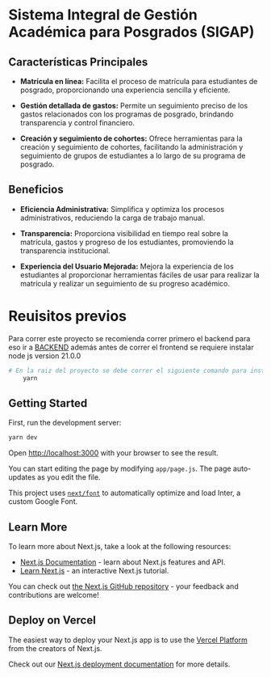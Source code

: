 
# Sistema Integral de Gestión Académica para Posgrados (SIGAP)

## Características Principales

- **Matrícula en línea:** Facilita el proceso de matrícula para estudiantes de posgrado, proporcionando una experiencia sencilla y eficiente.

- **Gestión detallada de gastos:** Permite un seguimiento preciso de los gastos relacionados con los programas de posgrado, brindando transparencia y control financiero.

- **Creación y seguimiento de cohortes:** Ofrece herramientas para la creación y seguimiento de cohortes, facilitando la administración y seguimiento de grupos de estudiantes a lo largo de su programa de posgrado.

## Beneficios

- **Eficiencia Administrativa:** Simplifica y optimiza los procesos administrativos, reduciendo la carga de trabajo manual.

- **Transparencia:** Proporciona visibilidad en tiempo real sobre la matrícula, gastos y progreso de los estudiantes, promoviendo la transparencia institucional.

- **Experiencia del Usuario Mejorada:** Mejora la experiencia de los estudiantes al proporcionar herramientas fáciles de usar para realizar la matrícula y realizar un seguimiento de su progreso académico.

# Reuisitos previos
Para correr este proyecto se recomienda correr primero el backend
para eso ir a [BACKEND](https://github.com/juandiegou/BACK-INTEGRADOR)
además antes de correr el frontend se requiere instalar node js  version 21.0.0
```bash
# En la raiz del proyecto se debe correr el siguiente comando para instalar las dependencias
    yarn 
```


## Getting Started

First, run the development server:

```bash
yarn dev
```

Open [http://localhost:3000](http://localhost:3000) with your browser to see the result.

You can start editing the page by modifying `app/page.js`. The page auto-updates as you edit the file.

This project uses [`next/font`](https://nextjs.org/docs/basic-features/font-optimization) to automatically optimize and load Inter, a custom Google Font.

## Learn More

To learn more about Next.js, take a look at the following resources:

- [Next.js Documentation](https://nextjs.org/docs) - learn about Next.js features and API.
- [Learn Next.js](https://nextjs.org/learn) - an interactive Next.js tutorial.

You can check out [the Next.js GitHub repository](https://github.com/vercel/next.js/) - your feedback and contributions are welcome!

## Deploy on Vercel

The easiest way to deploy your Next.js app is to use the [Vercel Platform](https://vercel.com/new?utm_medium=default-template&filter=next.js&utm_source=create-next-app&utm_campaign=create-next-app-readme) from the creators of Next.js.

Check out our [Next.js deployment documentation](https://nextjs.org/docs/deployment) for more details.
